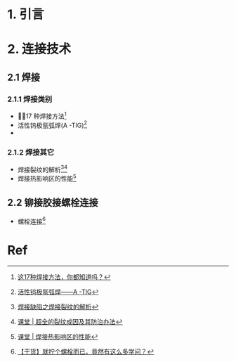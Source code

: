 # 1. 引言


# 2. 连接技术 
## 2.1 焊接 
### 2.1.1 焊接类别 
- 🏳️‍🌈17 种焊接方法[^1]
- 活性钨极氩弧焊(A -TIG)[^2]
- 
### 2.1.2 焊接其它 
- 焊接裂纹的解析[^3][^4]
- 焊接热影响区的性能[^5]
## 2.2 铆接胶接螺栓连接 
- 螺栓连接[^6]



# Ref 

[^1]: [这17种焊接方法，你都知道吗？](https://mp.weixin.qq.com/s/7cxvkCbIUgmXkpPvWTl6qg)
[^2]: [活性钨极氩弧焊——A -TIG](https://mp.weixin.qq.com/s/pECqhP_twVOlBTL2NoG2yA)
[^3]: [焊接缺陷之焊接裂纹的解析](https://mp.weixin.qq.com/s/m7hq_XHeoHqnr7kGZE-k9A)
[^4]: [课堂 | 超全的裂纹成因及其防治办法](https://mp.weixin.qq.com/s/aZazrcZdUvx3tZjRiaTf9Q)
[^5]: [课堂 | 焊接热影响区的性能](https://mp.weixin.qq.com/s/TfR-IhyUUGicmVB8XAdsUw)
[^6]: [【干货】就拧个螺栓而已，竟然有这么多学问？](https://mp.weixin.qq.com/s/_lArTiMIObKtOfeMmwflPw)


